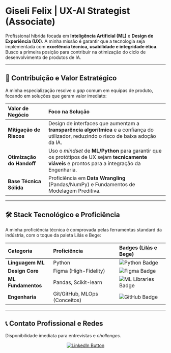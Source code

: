#  Giseli Felix | UX-AI Strategist (Associate) 

Profissional híbrida focada em **Inteligência Artificial (ML)** e **Design de Experiência (UX)**. A minha missão é garantir que a tecnologia seja implementada com **excelência técnica, usabilidade e integridade ética**. Busco a primeira posição para contribuir na otimização do ciclo de desenvolvimento de produtos de IA.

---

## 🎯 Contribuição e Valor Estratégico

A minha especialização resolve o *gap* comum em equipas de produto, focando em soluções que geram valor imediato:

| Valor de Negócio | Foco na Solução |
| :--- | :--- |
| **Mitigação de Riscos** | Design de interfaces que aumentam a **transparência algorítmica** e a confiança do utilizador, reduzindo o risco de baixa adoção da IA. |
| **Otimização do Handoff** | Uso o *mindset* de **ML/Python** para garantir que os protótipos de UX sejam **tecnicamente viáveis** e prontos para a integração da Engenharia. |
| **Base Técnica Sólida** | Proficiência em **Data Wrangling** (Pandas/NumPy) e Fundamentos de Modelagem Preditiva. |

---

## 🛠️ Stack Tecnológico e Proficiência

A minha proficiência técnica é comprovada pelas ferramentas standard da indústria, com o toque da paleta Lilás e Bege:

| Categoria | Proficiência | Badges (Lilás e Bege) |
| :--- | :--- | :--- |
| **Linguagem ML** | Python | <img src="https://img.shields.io/badge/Python-4A235A?style=for-the-badge&logo=python&logoColor=EBEBD3" alt="Python Badge"/> |
| **Design Core** | Figma (High-Fidelity) | <img src="https://img.shields.io/badge/Figma-EBEBD3?style=for-the-badge&logo=figma&logoColor=4A235A" alt="Figma Badge"/> |
| **ML Fundamentos** | Pandas, Scikit-learn | <img src="https://img.shields.io/badge/Pandas/Scikit--learn-8E44AD?style=for-the-badge&logo=scikitlearn&logoColor=EBEBD3" alt="ML Libraries Badge"/> |
| **Engenharia** | Git/GitHub, MLOps (Conceitos) | <img src="https://img.shields.io/badge/Git/GitHub-4A235A?style=for-the-badge&logo=github&logoColor=EBEBD3" alt="GitHub Badge"/> |

---

## 📞 Contato Profissional e Redes

Disponibilidade imediata para entrevistas e *challenges*.

<p align="center">
  <a href="(https://www.linkedin.com/in/giseli-felix-1a6aa525a/)">
    <img src="https://img.shields.io/badge/LinkedIn-4A235A?style=for-the-badge&logo=linkedin&logoColor=EBEBD3" alt="LinkedIn Button"/>
  </a>
